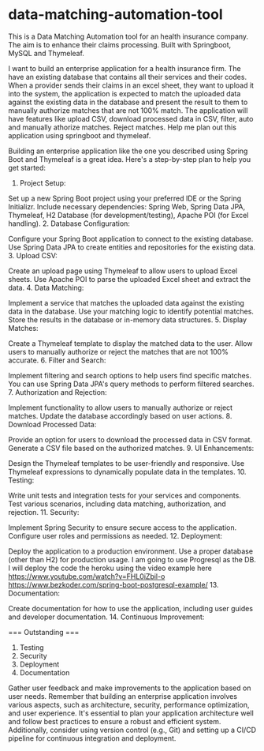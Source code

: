 # data-matching-automation-tool
This is a Data Matching Automation tool for an health insurance company. The aim is to enhance their claims processing. Built with Springboot, MySQL and Thymeleaf.

 I want to build an enterprise application for a health insurance firm.  The have an existing database that contains all their services and their codes. When a provider sends their claims in an excel sheet, they want to upload it into the system, the application is expected to match the uploaded data against the existing data in the database and present the result to them to manually authorize matches that are not 100% match. The application will have features like upload CSV, download processed data in CSV, filter, auto and manually athorize matches. Reject matches. Help me plan out this application using springboot and thymeleaf.

Building an enterprise application like the one you described using Spring Boot and Thymeleaf is a great idea. Here's a step-by-step plan to help you get started:

1. Project Setup:

Set up a new Spring Boot project using your preferred IDE or the Spring Initializr.
Include necessary dependencies: Spring Web, Spring Data JPA, Thymeleaf, H2 Database (for development/testing), Apache POI (for Excel handling).
2. Database Configuration:

Configure your Spring Boot application to connect to the existing database.
Use Spring Data JPA to create entities and repositories for the existing data.
3. Upload CSV:

Create an upload page using Thymeleaf to allow users to upload Excel sheets.
Use Apache POI to parse the uploaded Excel sheet and extract the data.
4. Data Matching:

Implement a service that matches the uploaded data against the existing data in the database.
Use your matching logic to identify potential matches.
Store the results in the database or in-memory data structures.
5. Display Matches:

Create a Thymeleaf template to display the matched data to the user.
Allow users to manually authorize or reject the matches that are not 100% accurate.
6. Filter and Search:

Implement filtering and search options to help users find specific matches.
You can use Spring Data JPA's query methods to perform filtered searches.
7. Authorization and Rejection:

Implement functionality to allow users to manually authorize or reject matches.
Update the database accordingly based on user actions.
8. Download Processed Data:

Provide an option for users to download the processed data in CSV format.
Generate a CSV file based on the authorized matches.
9. UI Enhancements:

Design the Thymeleaf templates to be user-friendly and responsive.
Use Thymeleaf expressions to dynamically populate data in the templates.
10. Testing:

Write unit tests and integration tests for your services and components.
Test various scenarios, including data matching, authorization, and rejection.
11. Security:

Implement Spring Security to ensure secure access to the application.
Configure user roles and permissions as needed.
12. Deployment:

Deploy the application to a production environment.
Use a proper database (other than H2) for production usage. I am going to use Progresql as the DB. I will deploy the code the heroku using the video example here https://www.youtube.com/watch?v=FHL0iZbil-o
https://www.bezkoder.com/spring-boot-postgresql-example/
13. Documentation:

Create documentation for how to use the application, including user guides and developer documentation.
14. Continuous Improvement:

=== Outstanding ===
1. Testing
2. Security
3. Deployment
4. Documentation

Gather user feedback and make improvements to the application based on user needs.
Remember that building an enterprise application involves various aspects, such as architecture, security, performance optimization, and user experience. It's essential to plan your application architecture well and follow best practices to ensure a robust and efficient system. Additionally, consider using version control (e.g., Git) and setting up a CI/CD pipeline for continuous integration and deployment.
